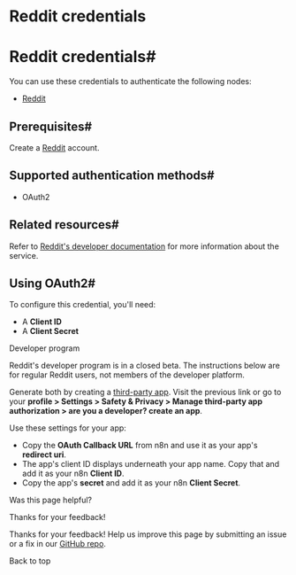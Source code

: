 # Reddit credentials

[ ](https://github.com/n8n-io/n8n-docs/edit/main/docs/integrations/builtin/credentials/reddit.md "Edit this page")

# Reddit credentials#

You can use these credentials to authenticate the following nodes:

  * [Reddit](../../app-nodes/n8n-nodes-base.reddit/)



## Prerequisites#

Create a [Reddit](https://reddit.com/) account.

## Supported authentication methods#

  * OAuth2



## Related resources#

Refer to [Reddit's developer documentation](https://support.reddithelp.com/hc/en-us/articles/14945211791892-Developer-Platform-Accessing-Reddit-Data) for more information about the service.

## Using OAuth2#

To configure this credential, you'll need:

  * A **Client ID**
  * A **Client Secret**



Developer program

Reddit's developer program is in a closed beta. The instructions below are for regular Reddit users, not members of the developer platform.

Generate both by creating a [third-party app](https://www.reddit.com/prefs/apps). Visit the previous link or go to your **profile > Settings > Safety & Privacy > Manage third-party app authorization > are you a developer? create an app**.

Use these settings for your app:

  * Copy the **OAuth Callback URL** from n8n and use it as your app's **redirect uri**.
  * The app's client ID displays underneath your app name. Copy that and add it as your n8n **Client ID**.
  * Copy the app's **secret** and add it as your n8n **Client Secret**.

Was this page helpful? 

Thanks for your feedback! 

Thanks for your feedback! Help us improve this page by submitting an issue or a fix in our [GitHub repo](https://github.com/n8n-io/n8n-docs). 

Back to top 
